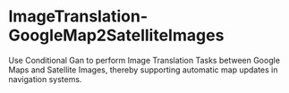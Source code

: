 # ImageTranslation-GoogleMap2SatelliteImages
Use Conditional Gan to perform Image Translation Tasks between Google Maps and Satellite Images, thereby supporting automatic map updates in navigation systems.
